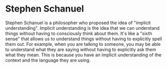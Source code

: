# Stephen Schanuel

Stephen Schanuel is a philosopher who proposed the idea of "implicit understanding". Implicit understanding is the idea that we can understand things without having to consciously think about them. It's like a "sixth sense" that allows us to understand things without having to explicitly spell them out. For example, when you are talking to someone, you may be able to understand what they are saying without having to explicitly ask them what they mean. This is because you have an implicit understanding of the context and the language they are using.
